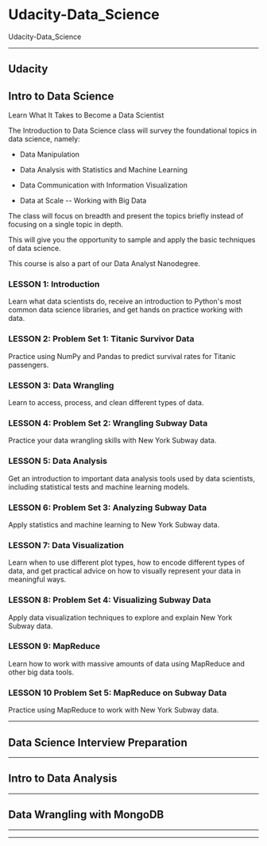 # Udacity-Data_Science
Udacity-Data_Science


-------

## Udacity

## Intro to Data Science

Learn What It Takes to Become a Data Scientist

The Introduction to Data Science class will survey the foundational topics in data science, namely:

- Data Manipulation

- Data Analysis with Statistics and Machine Learning

- Data Communication with Information Visualization

- Data at Scale -- Working with Big Data

The class will focus on breadth and present the topics briefly instead of focusing on a single topic in depth. 

This will give you the opportunity to sample and apply the basic techniques of data science.

This course is also a part of our Data Analyst Nanodegree.




### LESSON 1: Introduction
Learn what data scientists do, receive an introduction to Python's most common data science libraries, and get hands on practice working with data.


### LESSON 2: Problem Set 1: Titanic Survivor Data
Practice using NumPy and Pandas to predict survival rates for Titanic passengers.


### LESSON 3: Data Wrangling
Learn to access, process, and clean different types of data.


### LESSON 4: Problem Set 2: Wrangling Subway Data
Practice your data wrangling skills with New York Subway data.


### LESSON 5: Data Analysis
Get an introduction to important data analysis tools used by data scientists, including statistical tests and machine learning models.


### LESSON 6: Problem Set 3: Analyzing Subway Data
Apply statistics and machine learning to New York Subway data.


### LESSON 7: Data Visualization
Learn when to use different plot types, how to encode different types of data, and get practical advice on how to visually represent your data in meaningful ways.


### LESSON 8: Problem Set 4: Visualizing Subway Data
Apply data visualization techniques to explore and explain New York Subway data.


### LESSON 9: MapReduce
Learn how to work with massive amounts of data using MapReduce and other big data tools.


### LESSON 10 Problem Set 5: MapReduce on Subway Data
Practice using MapReduce to work with New York Subway data.






-------


## Data Science Interview Preparation





-------


## Intro to Data Analysis



-------

## Data Wrangling with MongoDB



-------







-------





